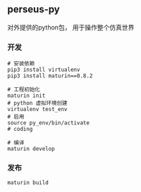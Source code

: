 ## perseus-py

对外提供的python包， 用于操作整个仿真世界



### 开发

```shell
# 安装依赖
pip3 install virtualenv
pip3 install maturin==0.8.2

# 工程初始化
maturin init  
# python 虚拟环境创建
virtualenv test_env
# 启用
source py_env/bin/activate
# coding

# 编译
maturin develop
```



### 发布

```shell
maturin build
```

